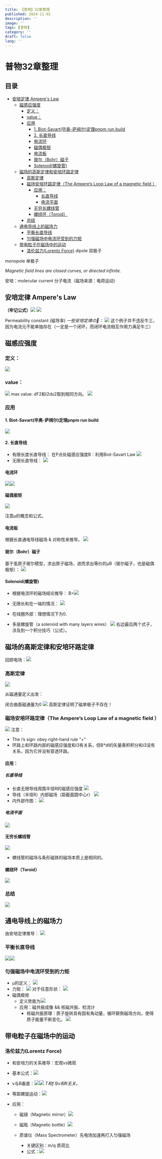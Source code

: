 ```yaml
---
title: 【普物】32章整理
published: 2024-11-02
description: ''
image: ''
tags: [普物]
category: ''
draft: false 
lang: ''
---
```

# 普物32章整理
## 目录
* [安培定律 Ampere's Law](#%E5%AE%89%E5%9F%B9%E5%AE%9A%E5%BE%8B-amperes-law)
  * [磁感应强度](#%E7%A3%81%E6%84%9F%E5%BA%94%E5%BC%BA%E5%BA%A6)
    + [定义：](#%E5%AE%9A%E4%B9%89)
    + [value：](#value)
    + [应用](#%E5%BA%94%E7%94%A8)
      - [1. Biot-Savart(毕奥-萨阀尔)定理pnpm run build](#1-biot-savart%E6%AF%95%E5%A5%A5-%E8%90%A8%E9%98%80%E5%B0%94%E5%AE%9A%E7%90%86pnpm-run-build)
      - [2. 长直导线](#2-%E9%95%BF%E7%9B%B4%E5%AF%BC%E7%BA%BF)
      - [电流环](#%E7%94%B5%E6%B5%81%E7%8E%AF)
      - [磁偶极矩](#%E7%A3%81%E5%81%B6%E6%9E%81%E7%9F%A9)
      - [电流板](#%E7%94%B5%E6%B5%81%E6%9D%BF)
      - [玻尔（Bohr）磁子](#%E7%8E%BB%E5%B0%94bohr%E7%A3%81%E5%AD%90)
      - [Solenoid(螺旋管)](#solenoid%E8%9E%BA%E6%97%8B%E7%AE%A1)
  * [磁场的高斯定律和安培环路定律](#%E7%A3%81%E5%9C%BA%E7%9A%84%E9%AB%98%E6%96%AF%E5%AE%9A%E5%BE%8B%E5%92%8C%E5%AE%89%E5%9F%B9%E7%8E%AF%E8%B7%AF%E5%AE%9A%E5%BE%8B)
    + [高斯定律](#%E9%AB%98%E6%96%AF%E5%AE%9A%E5%BE%8B)
    + [磁场安培环路定律（The Ampere’s Loop Law of a magnetic field ）](#%E7%A3%81%E5%9C%BA%E5%AE%89%E5%9F%B9%E7%8E%AF%E8%B7%AF%E5%AE%9A%E5%BE%8Bthe-amperes-loop-law-of-a-magnetic-field-)
      - [应用：](#%E5%BA%94%E7%94%A8)
        * [长直导线](#%E9%95%BF%E7%9B%B4%E5%AF%BC%E7%BA%BF)
        * [电流平面](#%E7%94%B5%E6%B5%81%E5%B9%B3%E9%9D%A2)
      - [无穷长螺线管](#%E6%97%A0%E7%A9%B7%E9%95%BF%E8%9E%BA%E7%BA%BF%E7%AE%A1)
      - [螺绕环（Toroid）](#%E8%9E%BA%E7%BB%95%E7%8E%AFtoroid)
    + [总结](#%E6%80%BB%E7%BB%93)
  * [通电导线上的磁场力](#%E9%80%9A%E7%94%B5%E5%AF%BC%E7%BA%BF%E4%B8%8A%E7%9A%84%E7%A3%81%E5%9C%BA%E5%8A%9B)
    + [平衡长直导线](#%E5%B9%B3%E8%A1%A1%E9%95%BF%E7%9B%B4%E5%AF%BC%E7%BA%BF)
    + [匀强磁场中电流环受到的力矩](#%E5%8C%80%E5%BC%BA%E7%A3%81%E5%9C%BA%E4%B8%AD%E7%94%B5%E6%B5%81%E7%8E%AF%E5%8F%97%E5%88%B0%E7%9A%84%E5%8A%9B%E7%9F%A9)
  * [带电粒子在磁场中的运动](#%E5%B8%A6%E7%94%B5%E7%B2%92%E5%AD%90%E5%9C%A8%E7%A3%81%E5%9C%BA%E4%B8%AD%E7%9A%84%E8%BF%90%E5%8A%A8)
    + [洛伦兹力(Lorentz Force)](#%E6%B4%9B%E4%BC%A6%E5%85%B9%E5%8A%9Blorentz-force)
dipole 双极子

monopole 单极子

*Magnetic field lines are closed curves, or directed infinite.*

安培：molecular current 分子电流（磁场来源：电荷运动）

## 安培定律 Ampere's Law
**（牢记公式）**![](/media/17294768970224/17294786765198.png)
![](/media/17294768970224/17294787183477.png)

Permeability constant (磁导率)
*一些安培定律の🌰：*
![](/media/17294768970224/17294797223806.png)
这个例子并不违反牛三，因为电流元不能单独存在（一定是一个闭环，而闭环电流相互作用力满足牛三）

## 磁感应强度
### 定义：
![](/media/17294768970224/17294802625327.png)
### value：
![](/media/17294768970224/17294804783516.png)
max value: dF2和i2ds2取到相同方向。
![](/media/17294768970224/17294805250653.png)
### 应用
#### 1. Biot-Savart(毕奥-萨阀尔)定理pnpm run build

![](/media/17294768970224/17294808422002.png)

#### 2. 长直导线
* 有限长度长直导线：
    在P点处磁感应强度B：利用Biot-Savart Law
![](/media/17294768970224/17294813243046.png)
* 无限长直导线：
![](/media/17294768970224/17294858201041.png)

#### 电流环
![](/media/17294768970224/17296420984964.png)![](/media/17294768970224/17296423432657.png)

#### 磁偶极矩
![](/media/17294768970224/17296425235236.png)

注意μ的概念和公式。

#### 电流板
根据长直通电导线磁场 & 对称性来推导。
![](/media/17294768970224/17304514430516.png)

#### 玻尔（Bohr）磁子
基于氢原子玻尔模型，求出原子磁场，进而求出等价的μB（玻尔磁子，也是磁偶极矩）：
![](/media/17294768970224/17304517079765.png)

#### Solenoid(螺旋管)
* 根据电流环的磁场结论推导：
B=![](/media/17294768970224/17304522210869.png)
* 无限长和在一端的情况：
![](/media/17294768970224/17296597660922.png)

* 在线圈外部：理想情况下为0.
* 多层螺旋管（a solenoid with many layers wires）
![](/media/17294768970224/17304525754514.png)
右边最后两个式子，涉及到一个积分技巧（公式）。

## 磁场的高斯定律和安培环路定律
回顾电场：![](/media/17294768970224/17304529079182.png)


### 高斯定律
![](/media/17294768970224/17294772674930.png)

从磁通量定义出发：

闭合曲面磁通量为0
![](/media/17294768970224/17304534204318.png)
高斯定律证明了磁单极子不存在！

### 磁场安培环路定律（The Ampere’s Loop Law of a magnetic field ）
![](/media/17294768970224/17304551574059.png)
注意：
* The i’s sign: obey right-hand rule   “+”
* 环路上和环路内部的磁感应强度和i3有关系，但B*dl的矢量乘积积分和i3没有关系，因为它并没有穿透环路。

#### 应用：
##### 长直导线
* 长直无限导线周围半径R的磁感应强度
![](/media/17294768970224/17304601292265.png)
* 导线（半径R）内部磁场（距截面圆中心r）
![](/media/17294768970224/17304604473021.png)
* 内外部作图：
![](/media/17294768970224/17304608961456.png)

##### 电流平面
![](/media/17294768970224/17304611829626.png)

#### 无穷长螺线管
![](/media/17294768970224/17304621966440.png)
* 螺线管的磁场与条形磁铁的磁场本质上是相同的。

#### 螺绕环（Toroid）
![](/media/17294768970224/17304625726598.jpg)

### 总结
![](/media/17294768970224/17304626115722.png)

## 通电导线上的磁场力
由安培定律推导：
![](/media/17294768970224/17304627845457.png)
### 平衡长直导线
![](/media/17294768970224/17304631126925.png)![](/media/17294768970224/17304631205383.png)
### 匀强磁场中电流环受到的力矩
* μ的定义：
![](/media/17294768970224/17304639339937.png)
* 力矩：
![](/media/17294768970224/17304639597751.png)
对于任意形状：
![](/media/17294768970224/17304639735195.png)
* 磁偶极矩
    * 定义势能为![](/media/17294768970224/17304644637082.png)
    * 应用：磁共振成像 && 核磁共振、检流计
        * 核磁共振原理：质子旋转具有固有角动量，循环颠倒磁场方向，使得质子能量不断变化。
    ![](/media/17294768970224/17304740780148.png)

## 带电粒子在磁场中的运动
### 洛伦兹力(Lorentz Force)
* 和安培力的关系推导：宏观vs微观
* 基本公式：![](/media/17294768970224/17304650935572.jpg)
* v与B垂直：![](/media/17294768970224/17304651042671.png)![](/media/17294768970224/17304651208482.png)
*T和f与v和R无关。*
* 等距螺旋运动：![](/media/17294768970224/17304651919211.png)

* 应用：
    * 磁镜（Magnetic mirror）![](/media/17294768970224/17305126040793.png)

    * 磁瓶（Magnetic bottle）![](/media/17294768970224/17305126153148.png)

    * 质谱仪（Mass Spectrometer）先电场加速再打入匀强磁场
        * 关键区别：m/q 质荷比
        * 公式：![](/media/17294768970224/17305131379762.png)
